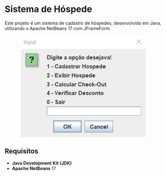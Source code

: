 # Sistema de Hóspede

Este projeto é um sistema de cadastro de hóspedes, desenvolvido em Java, utilizando o Apache NetBeans 17 com JFrameForm.

<div align="center">
  <img src="https://github.com/lucassantos540/ProjHospede/blob/main/preview.png?raw=true" alt="SistemaDeHospede" width="400px">
</div>

## Requisitos

- **Java Development Kit (JDK)**
- **Apache NetBeans** 17
